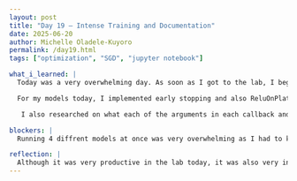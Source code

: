 ```yaml
---
layout: post
title: "Day 19 – Intense Training and Documentation"
date: 2025-06-20
author: Michelle Oladele-Kuyoro
permalink: /day19.html
tags: ["optimization", "SGD", "jupyter notebook"]

what_i_learned: |
  Today was a very overwhelming day. As soon as I got to the lab, I began setting up my work stattion to start running and training my models. I changed up the hyperparameters to see if the accuracy would improve compared to yesterday. I tried running multiple models at a time, and i found that it was very stressful. I changed the optimizers from Adam to SGD. I found that SGD also, Stochastic Gradient Descent had a lot of arguments included. I went to Keras to learn more about the optimizers and also callbacks. 

  For my models today, I implemented early stopping and also ReluOnPlateau. Both of these callbacks monitored the validation loss and made sure to stop training the model if the validation loss is no longer decreasing. I am yet to see different results as they are very similar with prior runnings. I also added image augumentations to the training data buy rotating, zooming and shifting the images.

   I also researched on what each of the arguments in each callback and optimizer meant. I made sure to document my changes so i do not get lost or confused on what i had previously changed, and I found that it was very helpful. After running the models, I began working on my slide for this weeks' video recording.

blockers: |
  Running 4 diffrent models at once was very overwhelming as I had to keep switching between different tabs to find the model that was running but documenting my changes was very helpful.

reflection: |
  Although it was very productive in the lab today, it was also very intese. I learned that documentation of research is very important because it helps you to keep track of little changes as well as very important ones. By Monday, I will continue working on the training and evaluating the model that has been assigned to me and documenting my findings. I am also very happy that we are keeping up with our project plan up till this week. It has been very satisfying to make progress no matter how little
---
```

